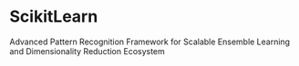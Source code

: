 # ScikitLearn
Advanced Pattern Recognition Framework for Scalable Ensemble Learning and Dimensionality Reduction Ecosystem

